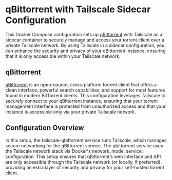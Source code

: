 # qBittorrent with Tailscale Sidecar Configuration

This Docker Compose configuration sets up [qBittorrent](https://www.qbittorrent.org/) with Tailscale as a sidecar container to securely manage and access your torrent client over a private Tailscale network. By using Tailscale in a sidecar configuration, you can enhance the security and privacy of your qBittorrent instance, ensuring that it is only accessible within your Tailscale network.

## qBittorrent

[qBittorrent](https://www.qbittorrent.org/) is an open-source, cross-platform torrent client that offers a clean interface, powerful search capabilities, and support for most features found in modern BitTorrent clients. This configuration leverages Tailscale to securely connect to your qBittorrent instance, ensuring that your torrent management interface is protected from unauthorized access and that your instance is accessible only via your private Tailscale network.

## Configuration Overview

In this setup, the tailscale-qbittorrent service runs Tailscale, which manages secure networking for the qBittorrent service. The qbittorrent service uses the Tailscale network stack via Docker's network_mode: service: configuration. This setup ensures that qBittorrent’s web interface and API are only accessible through the Tailscale network (or locally, if preferred), providing an extra layer of security and privacy for your self-hosted torrent client.


